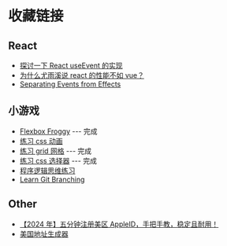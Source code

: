 # 收藏链接

## React

- [探讨一下 React useEvent 的实现](https://zhuanlan.zhihu.com/p/512892933?utm_medium=social&utm_psn=1785074099247108096&utm_source=wechat_session&wechatShare=1&s_r=0)
- [为什么尤雨溪说 react 的性能不如 vue？](https://www.zhihu.com/question/501745074/answer/2533826292?utm_campaign=shareopn&utm_content=group3_Answer&utm_medium=social&utm_psn=1785066827983921152&utm_source=wechat_session&utm_id=0)
- [Separating Events from Effects](https://react.dev/learn/separating-events-from-effects#choosing-between-event-handlers-and-effects)

## 小游戏

- [Flexbox Froggy](https://flexboxfroggy.com/) --- 完成
- [练习 css 动画](https://css-animations.io/)
- [练习 grid 网格](https://cssgridgarden.com/) --- 完成
- [练习 css 选择器](https://flukeout.github.io/) --- 完成
- [程序逻辑思维练习](https://lab.reaal.me/jsrobot/#level=1&language=en)
- [Learn Git Branching](https://learngitbranching.js.org/?locale=zh_CN)

## Other

- [【2024 年】五分钟注册美区 AppleID，手把手教，稳定且耐用！](https://zhuanlan.zhihu.com/p/367821925?utm_medium=social&utm_psn=1803777302934458368&utm_source=wechat_session)
- [美国地址生成器](https://mp.weixin.qq.com/s/H5tfaW5jqDCQI_G8JweTOA)
